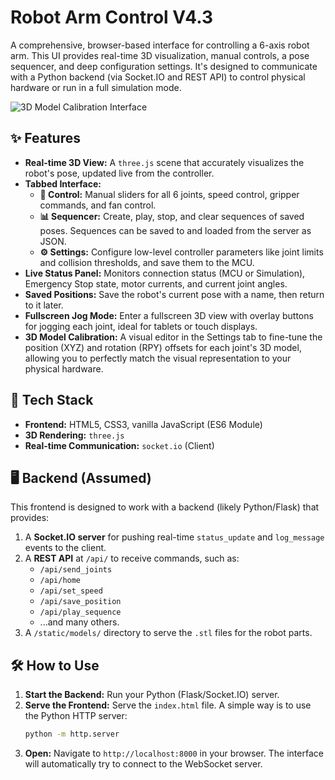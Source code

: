 # Robot Arm Control V4.3

A comprehensive, browser-based interface for controlling a 6-axis robot arm. This UI provides real-time 3D visualization, manual controls, a pose sequencer, and deep configuration settings. It's designed to communicate with a Python backend (via Socket.IO and REST API) to control physical hardware or run in a full simulation mode.

![3D Model Calibration Interface](image_d93ad6.png)

## ✨ Features

* **Real-time 3D View:** A `three.js` scene that accurately visualizes the robot's pose, updated live from the controller.
* **Tabbed Interface:**
    * **🤖 Control:** Manual sliders for all 6 joints, speed control, gripper commands, and fan control.
    * **📊 Sequencer:** Create, play, stop, and clear sequences of saved poses. Sequences can be saved to and loaded from the server as JSON.
    * **⚙️ Settings:** Configure low-level controller parameters like joint limits and collision thresholds, and save them to the MCU.
* **Live Status Panel:** Monitors connection status (MCU or Simulation), Emergency Stop state, motor currents, and current joint angles.
* **Saved Positions:** Save the robot's current pose with a name, then return to it later.
* **Fullscreen Jog Mode:** Enter a fullscreen 3D view with overlay buttons for jogging each joint, ideal for tablets or touch displays.
* **3D Model Calibration:** A visual editor in the Settings tab to fine-tune the position (XYZ) and rotation (RPY) offsets for each joint's 3D model, allowing you to perfectly match the visual representation to your physical hardware.

## 🚀 Tech Stack

* **Frontend:** HTML5, CSS3, vanilla JavaScript (ES6 Module)
* **3D Rendering:** `three.js`
* **Real-time Communication:** `socket.io` (Client)

## 🖥️ Backend (Assumed)

This frontend is designed to work with a backend (likely Python/Flask) that provides:

1.  A **Socket.IO server** for pushing real-time `status_update` and `log_message` events to the client.
2.  A **REST API** at `/api/` to receive commands, such as:
    * `/api/send_joints`
    * `/api/home`
    * `/api/set_speed`
    * `/api/save_position`
    * `/api/play_sequence`
    * ...and many others.
3.  A `/static/models/` directory to serve the `.stl` files for the robot parts.

## 🛠️ How to Use

1.  **Start the Backend:** Run your Python (Flask/Socket.IO) server.
2.  **Serve the Frontend:** Serve the `index.html` file. A simple way is to use the Python HTTP server:
    ```bash
    python -m http.server
    ```
3.  **Open:** Navigate to `http://localhost:8000` in your browser. The interface will automatically try to connect to the WebSocket server.
